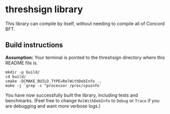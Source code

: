 threshsign library
==================

This library can compile by itself, without needing to compile all of Concord BFT.

Build instructions
------------------

**Assumption:** Your terminal is pointed to the threshsign directory where this README file is.

    mkdir -p build/
    cd build/
    cmake -DCMAKE_BUILD_TYPE=RelWithDebInfo ..
    make -j `grep -c ^processor /proc/cpuinfo`

You have now successfully built the library, including tests and benchmarks.
(Feel free to change `RelWithDebInfo` to `Debug` or `Trace` if you are debugging and want more verbose logs.)
